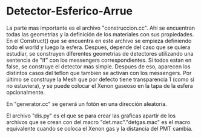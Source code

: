 # Detector-Esferico-Arrue

La parte mas importante es el archivo "construccion.cc". Ahí se encuentran todas las geometrias y la definición de los materiales con sus propiedades.
En el Construct() que se encuentra en este archivo se empieza definiendo todo el world y luego la esfera. Despues, depende del caso que se quiera estudiar, se construyen diferentes geometrias de detectores utilizando una sentencia de "if" con los messengers correspondientes. Si todos estan en false, se construye el detector mas simple. Despues de eso, aparecen los distintos casos del teflon que tambien se activan con los messengers. Por último se construye la Mesh que por defecto tiene transparencia 1 (como si no estuviera), y se puede colocar el Xenon gaseoso en la tapa de la esfera opcionalmente.

En "generator.cc" se generá un fotón en una dirección aleatoria.

El archivo "dis.py" es el que se para crear las graficas apartir de los archivos que se crean con del macro "det.mac"."detgas.mac" es el macro equivalente cuando se coloca el Xenon gas y la distancia del PMT cambia.

